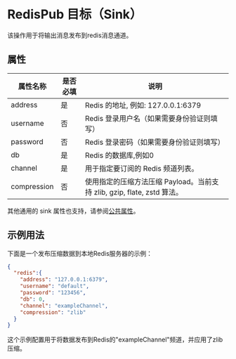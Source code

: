 # RedisPub 目标（Sink）

该操作用于将输出消息发布到redis消息通道。

## 属性

| 属性名称         | 是否必填 | 说明                                                    |
|--------------|------|-------------------------------------------------------|
| address      | 是    | Redis 的地址, 例如: 127.0.0.1:6379                         |
| username     | 否    | Redis 登录用户名（如果需要身份验证则填写）                              |
| password     | 否    | Redis 登录密码（如果需要身份验证则填写）                               |
| db           | 是    | Redis 的数据库,例如0                                        |
| channel      | 是    | 用于指定要订阅的 Redis 频道列表。                                  |
| compression  | 否    | 使用指定的压缩方法压缩 Payload。当前支持 zlib, gzip, flate, zstd  算法。 |

其他通用的 sink 属性也支持，请参阅[公共属性](../overview.md#公共属性)。

## 示例用法

下面是一个发布压缩数据到本地Redis服务器的示例：

```json
{
  "redis":{
    "address": "127.0.0.1:6379",
    "username": "default",
    "password": "123456",
    "db": 0,
    "channel": "exampleChannel",
    "compression": "zlib"
  }
}
```

这个示例配置用于将数据发布到Redis的"exampleChannel"频道，并应用了zlib压缩。
